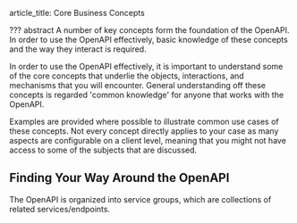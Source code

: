 article_title: Core Business Concepts

??? abstract
    A number of key concepts form the foundation of the OpenAPI. In order to use the OpenAPI effectively, basic knowledge of these concepts and the way they interact is required.

In order to use the OpenAPI effectively, it is important to understand some of the core concepts that underlie the objects, interactions, and mechanisms that you will encounter. General understanding off these concepts is regarded 'common knowledge' for anyone that works with the OpenAPI.

Examples are provided where possible to illustrate common use cases of these concepts. Not every concept directly applies to your case as many aspects are configurable on a client level, meaning that you might not have access to some of the subjects that are discussed.

## Finding Your Way Around the OpenAPI

The OpenAPI is organized into service groups, which are collections of related services/endpoints.